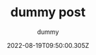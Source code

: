---
title: dummy post
date: 2022-08-19T09:50:00.305Z
description: "This is a dummy file to bypass GraphQl query. Please don't delete."
thumbnail: icon.png
alt: dummy
author: dummy
contentpath: dummy
---